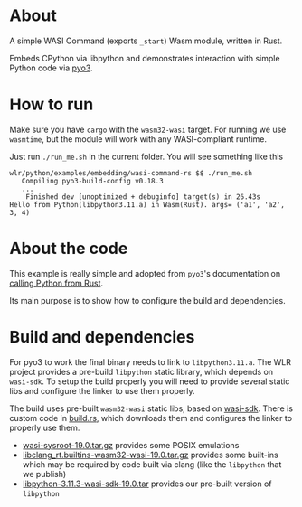 # About

A simple WASI Command (exports `_start`) Wasm module, written in Rust.

Embeds CPython via libpython and demonstrates interaction with simple Python code via [pyo3](https://pyo3.rs/v0.19.0/).

# How to run

Make sure you have `cargo` with the `wasm32-wasi` target. For running we use `wasmtime`, but the module will work with any WASI-compliant runtime.

Just run `./run_me.sh` in the current folder. You will see something like this

```
wlr/python/examples/embedding/wasi-command-rs $$ ./run_me.sh
   Compiling pyo3-build-config v0.18.3
   ...
    Finished dev [unoptimized + debuginfo] target(s) in 26.43s
Hello from Python(libpython3.11.a) in Wasm(Rust). args= ('a1', 'a2', 3, 4)
```

# About the code

This example is really simple and adopted from `pyo3`'s documentation on [calling Python from Rust](https://pyo3.rs/v0.18.3/python_from_rust).

Its main purpose is to show how to configure the build and dependencies.

# Build and dependencies

For pyo3 to work the final binary needs to link to `libpython3.11.a`. The WLR project provides a pre-build `libpython` static library, which depends on `wasi-sdk`. To setup the build properly you will need to provide several static libs and configure the linker to use them properly.

The build uses pre-built `wasm32-wasi` static libs, based on [wasi-sdk](https://github.com/WebAssembly/wasi-sdk). There is custom code in [build.rs](./build.rs), which downloads them and configures the linker to properly use them.

 - [wasi-sysroot-19.0.tar.gz](https://github.com/WebAssembly/wasi-sdk/releases/download/wasi-sdk-19/wasi-sysroot-19.0.tar.gz) provides some POSIX emulations
 - [libclang_rt.builtins-wasm32-wasi-19.0.tar.gz](https://github.com/WebAssembly/wasi-sdk/releases/download/wasi-sdk-19/libclang_rt.builtins-wasm32-wasi-19.0.tar.gz) provides some built-ins which may be required by code built via clang (like the `libpython` that we publish)
 - [libpython-3.11.3-wasi-sdk-19.0.tar](https://github.com/vmware-labs/webassembly-language-runtimes/releases/download/python%2F3.11.3%2B20230428-7d1b259/libpython-3.11.3-wasi-sdk-19.0.tar.gz) provides our pre-built version of `libpython`
